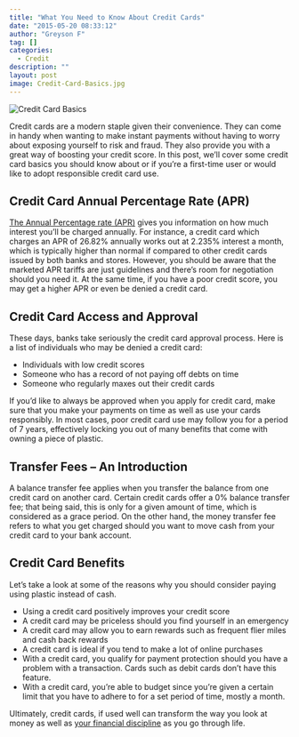 ```yaml
---
title: "What You Need to Know About Credit Cards"
date: "2015-05-20 08:33:12"
author: "Greyson F"
tag: []
categories:
  - Credit
description: ""
layout: post
image: Credit-Card-Basics.jpg
---
```


![Credit Card Basics](http://mt2.wpengine.com/wp-content/uploads/2015/03/Credit-Card-Basics-1024x560.jpg)

Credit cards are a modern staple given their convenience. They can come in handy when wanting to make instant payments without having to worry about exposing yourself to risk and fraud. They also provide you with a great way of boosting your credit score. In this post, we’ll cover some credit card basics you should know about or if you’re a first-time user or would like to adopt responsible credit card use.

## Credit Card Annual Percentage Rate (APR)

[The Annual Percentage rate (APR)](http://www.mybanktracker.com/credit-cards/basics/How-Is-Interest-Calculated/106354) gives you information on how much interest you’ll be charged annually. For instance, a credit card which charges an APR of 26.82% annually works out at 2.235% interest a month, which is typically higher than normal if compared to other credit cards issued by both banks and stores. However, you should be aware that the marketed APR tariffs are just guidelines and there’s room for negotiation should you need it. At the same time, if you have a poor credit score, you may get a higher APR or even be denied a credit card.

## Credit Card Access and Approval

These days, banks take seriously the credit card approval process. Here is a list of individuals who may be denied a credit card:

- Individuals with low credit scores
- Someone who has a record of not paying off debts on time
- Someone who regularly maxes out their credit cards

If you’d like to always be approved when you apply for credit card, make sure that you make your payments on time as well as use your cards responsibly. In most cases, poor credit card use may follow you for a period of 7 years, effectively locking you out of many benefits that come with owning a piece of plastic.

## Transfer Fees – An Introduction

A balance transfer fee applies when you transfer the balance from one credit card on another card. Certain credit cards offer a 0% balance transfer fee; that being said, this is only for a given amount of time, which is considered as a grace period. On the other hand, the money transfer fee refers to what you get charged should you want to move cash from your credit card to your bank account.

## Credit Card Benefits

Let’s take a look at some of the reasons why you should consider paying using plastic instead of cash.

- Using a credit card positively improves your credit score
- A credit card may be priceless should you find yourself in an emergency
- A credit card may allow you to earn rewards such as frequent flier miles and cash back rewards
- A credit card is ideal if you tend to make a lot of online purchases
- With a credit card, you qualify for payment protection should you have a problem with a transaction. Cards such as debit cards don’t have this feature.
- With a credit card, you’re able to budget since you’re given a certain limit that you have to adhere to for a set period of time, mostly a month.

Ultimately, credit cards, if used well can transform the way you look at money as well as [your financial discipline](http://www.kiplinger.com/article/investing/T031-C023-S001-use-willpower-to-your-financial-advantage.html) as you go through life.
